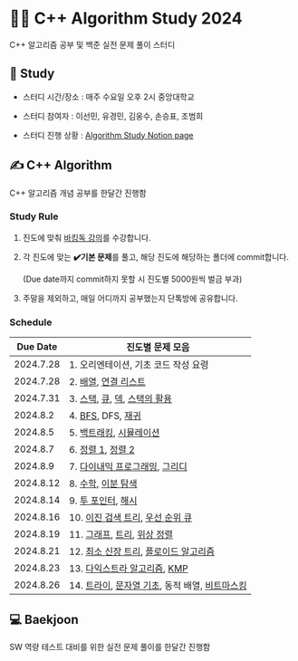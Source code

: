 # 👨‍💻 C++ Algorithm Study 2024
C++ 알고리즘 공부 및 백준 실전 문제 풀이 스터디

## 📌 Study
- 스터디 시간/장소 : 매주 수요일 오후 2시 중앙대학교

- 스터디 참여자 : 이선민, 유경민, 김웅수, 손승표, 조범희

- 스터디 진행 상황 : [Algorithm Study Notion page](https://leaf-fifth-93c.notion.site/C-Coding-Test-Study-962803a3d0004201b00e5174e7f6c156?pvs=4)

## ✍️ C++ Algorithm
C++ 알고리즘 개념 공부를 한달간 진행함

### Study Rule
1. 진도에 맞춰 [바킹독 강의](https://www.youtube.com/watch?v=LcOIobH7ues&list=PLtqbFd2VIQv4O6D6l9HcD732hdrnYb6CY)를 수강합니다.

2. 각 진도에 맞는 **✔️기본 문제**를 풀고, 해당 진도에 해당하는 폴더에 commit합니다.

   (Due date까지 commit하지 못할 시 진도별 5000원씩 벌금 부과)

3. 주말을 제외하고, 매일 어디까지 공부했는지 단톡방에 공유합니다.

### Schedule
|Due Date|진도별 문제 모음|
|---------|---|
|2024.7.28|1. 오리엔테이션, 기초 코드 작성 요령|
|2024.7.28|2. [배열](https://github.com/encrypted-def/basic-algo-lecture/blob/master/workbook/0x03.md), [연결 리스트](https://github.com/encrypted-def/basic-algo-lecture/blob/master/workbook/0x04.md)|
|2024.7.31|3. [스택](https://github.com/encrypted-def/basic-algo-lecture/blob/master/workbook/0x05.md), [큐](https://github.com/encrypted-def/basic-algo-lecture/blob/master/workbook/0x06.md), [덱](https://github.com/encrypted-def/basic-algo-lecture/blob/master/workbook/0x07.md), [스택의 활용](https://github.com/encrypted-def/basic-algo-lecture/blob/master/workbook/0x08.md)|
|2024.8.2|4. [BFS](https://github.com/encrypted-def/basic-algo-lecture/blob/master/workbook/0x09.md), DFS, [재귀](https://github.com/encrypted-def/basic-algo-lecture/blob/master/workbook/0x0B.md)|
|2024.8.5|5. [백트래킹](https://github.com/encrypted-def/basic-algo-lecture/blob/master/workbook/0x0C.md), [시뮬레이션](https://github.com/encrypted-def/basic-algo-lecture/blob/master/workbook/0x0D.md)|
|2024.8.7|6. [정렬 1](https://github.com/encrypted-def/basic-algo-lecture/blob/master/workbook/0x0E.md), [정렬 2](https://github.com/encrypted-def/basic-algo-lecture/blob/master/workbook/0x0F.md)|
|2024.8.9|7. [다이내믹 프로그래밍](https://github.com/encrypted-def/basic-algo-lecture/blob/master/workbook/0x10.md), [그리디](https://github.com/encrypted-def/basic-algo-lecture/blob/master/workbook/0x11.md)|
|2024.8.12|8. [수학](https://github.com/encrypted-def/basic-algo-lecture/blob/master/workbook/0x12.md), [이분 탐색](https://github.com/encrypted-def/basic-algo-lecture/blob/master/workbook/0x13.md)|
|2024.8.14|9. [투 포인터](https://github.com/encrypted-def/basic-algo-lecture/blob/master/workbook/0x14.md), [해시](https://github.com/encrypted-def/basic-algo-lecture/blob/master/workbook/0x15.md)|
|2024.8.16|10. [이진 검색 트리](https://github.com/encrypted-def/basic-algo-lecture/blob/master/workbook/0x16.md), [우선 순위 큐](https://github.com/encrypted-def/basic-algo-lecture/blob/master/workbook/0x17.md)|
|2024.8.19|11. [그래프](https://github.com/encrypted-def/basic-algo-lecture/blob/master/workbook/0x18.md), [트리](https://github.com/encrypted-def/basic-algo-lecture/blob/master/workbook/0x19.md), [위상 정렬](https://github.com/encrypted-def/basic-algo-lecture/blob/master/workbook/0x1A.md)|
|2024.8.21|12. [최소 신장 트리](https://github.com/encrypted-def/basic-algo-lecture/blob/master/workbook/0x1B.md), [플로이드 알고리즘](https://github.com/encrypted-def/basic-algo-lecture/blob/master/workbook/0x1C.md)|
|2024.8.23|13. [다익스트라 알고리즘](https://github.com/encrypted-def/basic-algo-lecture/blob/master/workbook/0x1D.md), [KMP](https://github.com/encrypted-def/basic-algo-lecture/blob/master/workbook/0x1E.md)|
|2024.8.26|14. [트라이](https://github.com/encrypted-def/basic-algo-lecture/blob/master/workbook/0x1F.md), [문자열 기초](https://github.com/encrypted-def/basic-algo-lecture/blob/master/workbook/Appendix%20A.md), 동적 배열, [비트마스킹](https://github.com/encrypted-def/basic-algo-lecture/blob/master/workbook/Appendix%20C.md)|

## 💻 Baekjoon
SW 역량 테스트 대비를 위한 실전 문제 풀이를 한달간 진행함
